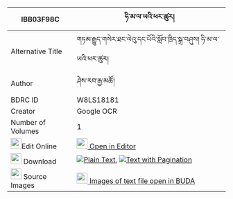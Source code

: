 |IBB03F98C|ཧི་མ་ལ་ཡའི་ཕར་ཚུར། 
| --- | --- 
|Alternative Title |གཏམ་རྒྱུད་གསེར་ཐང་ལེའུ་དང་པོའི་སློབ་ཁྲིད་སྒྲ་བཤུས། ཧི་མ་ལ་ཡའི་ཕར་ཚུར།
|Author| ཤེས་རབ་རྒྱ་མཚོ།
|BDRC ID | W8LS18181
|Creator | Google OCR
|Number of Volumes| 1
|<img width="25" src="https://img.icons8.com/color/25/000000/edit-property.png">Edit Online| [<img width="25" src="https://avatars.githubusercontent.com/u/45091458?s=200&v=4"> Open in Editor](http://editor.openpecha.org/IBB03F98C)
|<img width="25" src="https://img.icons8.com/fluent/48/000000/download-2.png"/>  Download | [![](https://img.icons8.com/color/20/000000/txt.png)Plain Text](https://github.com/Openpecha/IBB03F98C/releases/download/v1/hi_malaya_i_partsur_plain_IBB03F98C.zip), [![](https://img.icons8.com/color/20/000000/txt.png)Text with Pagination](https://github.com/Openpecha/IBB03F98C/releases/download/v1/hi_malaya_i_partsur_pages_IBB03F98C.zip)
|<img width="25" src="https://img.icons8.com/plasticine/100/000000/pictures-folder.png"/>  Source Images | [<img width="25" src="https://library.bdrc.io/icons/BUDA-small.svg"> Images of text file open in BUDA](https://library.bdrc.io/show/bdr:W8LS18181)